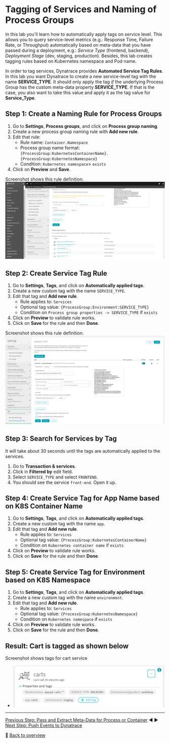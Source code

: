 # Tagging of Services and Naming of Process Groups

In this lab you'll learn how to automatically apply tags on service level. This allows you to query service-level metrics (e.g.: Response Time, Failure Rate, or Throughput) automatically based on meta-data that you have passed during a deployment, e.g.: *Service Type* (frontend, backend), *Deployment Stage* (dev, staging, production). Besides, this lab creates tagging rules based on Kubernetes namespace and Pod name.

In order to tag services, Dynatrace provides **Automated Service Tag Rules**. In this lab you want Dynatrace to create a new service-level tag with the name **SERVICE_TYPE**. It should only apply the tag *if* the underlying Process Group has the custom meta-data property **SERVICE_TYPE**. If that is the case, you also want to take this value and apply it as the tag value for **Service_Type**.

## Step 1: Create a Naming Rule for Process Groups
1. Go to **Settings**, **Process groups**, and click on **Process group naming**.
1. Create a new process group naming rule with **Add new rule**. 
1. Edit that rule:
    * Rule name: `Container.Namespace`
    * Process group name format: `{ProcessGroup:KubernetesContainerName}.{ProcessGroup:KubernetesNamespace}`
    * Condition: `Kubernetes namespace`> `exists`
1. Click on **Preview** and **Save**.

Screenshot shows this rule definition.
![tagging-rule](../assets/pg_naming.png)

## Step 2: Create Service Tag Rule
1. Go to **Settings**, **Tags**, and click on **Automatically applied tags**.
1. Create a new custom tag with the name `SERVICE_TYPE`.
1. Edit that tag and **Add new rule**.
    * Rule applies to: `Services` 
    * Optional tag value: `{ProcessGroup:Environment:SERVICE_TYPE}`
    * Condition on `Process group properties -> SERVICE_TYPE` if `exists`
1. Click on **Preview** to validate rule works.
1. Click on **Save** for the rule and then **Done**.

Screenshot shows this rule definition.
![tagging-rule](../assets/tagging_rule.png)

## Step 3: Search for Services by Tag
It will take about 30 seconds until the tags are automatically applied to the services.
1. Go to **Transaction & services**.
1. Click in **Filtered by** edit field.
1. Select `SERVICE_TYPE` and select `FRONTEND`.
1. You should see the service `front-end`. Open it up.

## Step 4: Create Service Tag for App Name based on K8S Container Name
1. Go to **Settings**, **Tags**, and click on **Automatically applied tags**.
1. Create a new custom tag with the name `app`.
1. Edit that tag and **Add new rule**.
    * Rule applies to: `Services` 
    * Optional tag value: `{ProcessGroup:KubernetesContainerName}`
    * Condition on `Kubernetes container name` if `exists`
1. Click on **Preview** to validate rule works.
1. Click on **Save** for the rule and then **Done**.

## Step 5: Create Service Tag for Environment based on K8S Namespace
1. Go to **Settings**, **Tags**, and click on **Automatically applied tags**.
1. Create a new custom tag with the name `environment`.
1. Edit that tag and **Add new rule**.
    * Rule applies to: `Services` 
    * Optional tag value: `{ProcessGroup:KubernetesNamespace}`
    * Condition on `Kubernetes namespace` if `exists`
1. Click on **Preview** to validate rule works.
1. Click on **Save** for the rule and then **Done**.

## Result: Cart is tagged as shown below
Screenshot shows tags for cart service

* ![cartstagged](../assets/cartstagged.png)

---

[Previous Step: Pass and Extract Meta-Data for Process or Container](../02_Pass_Extract_Meta-Data_for_Process_or_Container) :arrow_backward: :arrow_forward: [Next Step: Push Events to Dynatrace](../04_Push_Events_to_Dynatrace)

:arrow_up_small: [Back to overview](../)